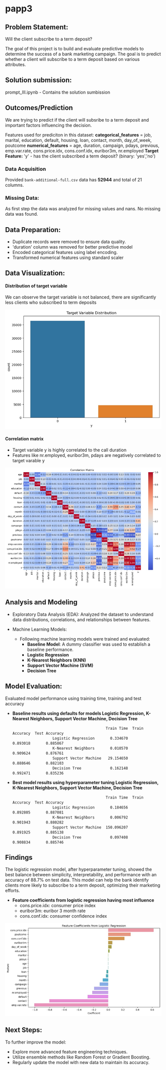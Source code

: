# papp3

## Problem Statement:
Will the client subscribe to a term deposit?

The goal of this project is to build and evaluate predictive models to determine the success of a bank marketing campaign. The goal is to predict whether a client will subscribe to a term deposit based on various attributes.

## Solution submission:
prompt_III.ipynb - Contains the solution sumbission

## Outcomes/Prediction
We are trying to predict if the client will subsribe to a term deposit and important factors influencing the decision.

Features used for prediciton in this dataset:
**categorical_features** = job, marital, education, default, housing, loan, contact, month, day_of_week, poutcome
**numerical_features** = age, duration, campaign, pdays, previous, emp.var.rate, cons.price.idx, cons.conf.idx, euribor3m, nr.employed
**Target Feature:** 'y' - has the client subscribed a term deposit? (binary: 'yes','no')

### Data Acquisition
Provided `bank-additional-full.csv` data has **52944** and total of 21 columns.

### Missing Data:
As first step the data was analyzed for missing values and nans. 
No missing data was found.

## Data Preparation:

 - Duplicate records were removed to ensure data quality.
 - 'duration' column was removed for better predictive model
 - Encoded categorical features using label encoding.
 - Transformed numerical features using standard scaler

## Data Visualization:

#### Distribution of target variable
We can observe the target variable is not balanced, there are significantly less clients who subscribed to term deposits

![alt text](images/target.jpg)

#### Correlation matrix
- Target variable y is highly correlated to the call duration
- Features like nr.employed, euribor3m, pdays are negatively correlated to target varable y

![alt text](images/corr.jpg)


## Analysis and Modeling

- Exploratory Data Analysis (EDA): Analyzed the dataset to understand data distributions, correlations, and relationships between features.

- Machine Learning Models: 

   - Following machine learning models were trained and evaluated:
     - **Baseline Model**: A dummy classifier was used to establish a baseline performance.
     - **Logistic Regression**
     - **K-Nearest Neighbors (KNN)**
     - **Support Vector Machine (SVM)**
     - **Decision Tree**



## Model Evaluation: 
 Evaluated model performance using training time, training and test accuracy

- **Baseline results using defaults for models Logistic Regression, K-Nearest Neighbors, Support Vector Machine, Decision Tree**

                                                Train Time  Train Accuracy  Test Accuracy
                        Logistic Regression       0.334670        0.893018       0.885867
                        K-Nearest Neighbors       0.010570        0.909624       0.876761
                        Support Vector Machine   29.154650        0.888646       0.882103
                        Decision Tree             0.162148        0.992471       0.835236

- **Best model results using hyperparameter tuning Logistic Regression, K-Nearest Neighbors, Support Vector Machine, Decision Tree**

                                                Train Time  Train Accuracy  Test Accuracy
                        Logistic Regression       0.184656        0.892805       0.887081
                        K-Nearest Neighbors       0.006792        0.901943       0.880282
                        Support Vector Machine  150.096207        0.891925       0.885138
                        Decision Tree             0.097408        0.908834       0.885746


## Findings
The logistic regression model, after hyperparameter tuning, showed the best balance between simplicity, interpretability, and performance with an accuracy of 88.7% on test data. This model can help the bank identify clients more likely to subscribe to a term deposit, optimizing their marketing efforts.

- **Feature coefficients from logistic regression having most influence**
  - cons.price.idx: consumer price index 
  - euribor3m: euribor 3 month rate
  - cons.conf.idx: consumer confidence index 

![alt text](images/lr-coeff.jpg)


## Next Steps:

To further improve the model:
- Explore more advanced feature engineering techniques.
- Utilize ensemble methods like Random Forest or Gradient Boosting.
- Regularly update the model with new data to maintain its accuracy.